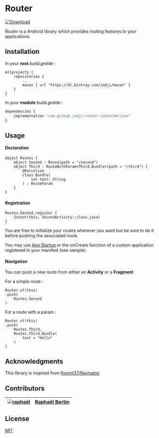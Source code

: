 # Router
[ ![Download](https://api.bintray.com/packages/iodji/maven/router/images/download.svg) ](https://bintray.com/iodji/maven/router/)

Router is a Android library which provides routing features to your applications.

## Installation

In your **root** *build.gralde* :

```
allprojects {
	repositories {
		...
		maven { url "https://dl.bintray.com/iodji/maven" }
	}
}
```
In your **module** *build.gralde* :

```bash
dependencies {
	implementation "com.github.iodji:router:latestVersion"
}
```

## Usage

#### Declaration

```
object Routes {
    object Second : Route(path = "/second")
    object Third : RouteWithParam<Third.Bundle>(path = "/third") {
        @Parcelize
        class Bundle(
            val text: String
        ) : RouteParam
    }
}
```

#### Registration

```
Routes.Second.register {
    Intent(this, SecondActivity::class.java)
}
```

You are free to initialize your routes wherever you want but be sure to do it before pushing the associated route.

You may use [App Startup](https://developer.android.com/topic/libraries/app-startup) or the onCreate function of a custom application registered in your manifest (see sample).

#### Navigation

You can push a new route from either an **Activity** or a **Fragment**

For a simple route :

```
Router.of(this)
.push(
    Routes.Second
)

```

For a route with a param :

```
Router.of(this)
.push(
    Routes.Third,
    Routes.Third.Bundle(
        text = "Hello"
    )
)

```

## Acknowledgments

This library is inspired from [florent37/Navigator](https://github.com/florent37/Navigator)

## Contributors

| [![raphaël](https://github.com/r4phab.png?size=150)](https://github.com/r4phab) | [Raphaël Bertin](https://github.com/r4phab) |
|:------------------------------------------------------------------------------:|--------------|

## License
[MIT](https://choosealicense.com/licenses/mit/)
